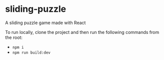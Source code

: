 # sliding-puzzle
A sliding puzzle game made with React

To run locally, clone the project and then run the following commands from the root:

- `npm i`
- `npm run build:dev`
